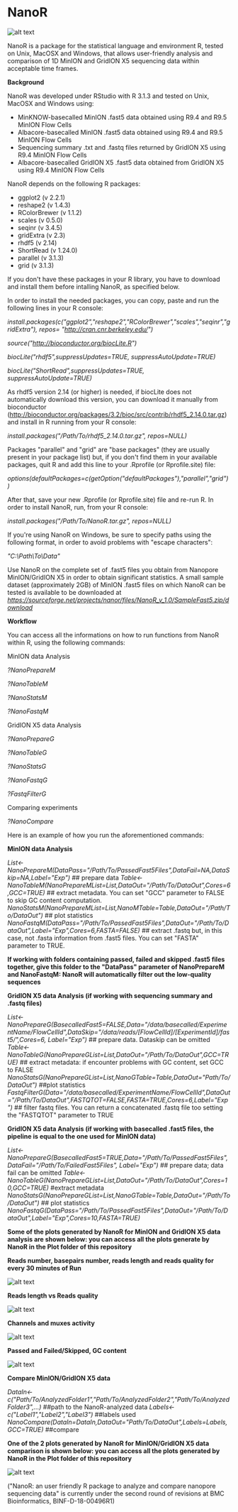 # NanoR

![alt text](NanoR.png)

NanoR is a package for the statistical language and environment R, tested on Unix, MacOSX and Windows, that allows user-friendly analysis and comparison of 1D MinION and GridION X5 sequencing data within acceptable time frames.

**Background**

NanoR was developed under RStudio with R 3.1.3 and tested on Unix, MacOSX and Windows using:

- MinKNOW-basecalled MinION .fast5 data obtained using R9.4 and R9.5 MinION Flow Cells
- Albacore-basecalled MinION .fast5 data obtained using R9.4 and R9.5 MinION Flow Cells
- Sequencing summary .txt and .fastq files returned by GridION X5 using R9.4 MinION Flow Cells
- Albacore-basecalled GridION X5 .fast5 data obtained from GridION X5 using R9.4 MinION Flow Cells

NanoR depends on the following R packages:

- ggplot2 (v 2.2.1)
- reshape2 (v 1.4.3)
- RColorBrewer (v 1.1.2)
- scales (v 0.5.0)
- seqinr (v 3.4.5)
- gridExtra (v 2.3)
- rhdf5 (v 2.14)
- ShortRead (v 1.24.0)
- parallel (v 3.1.3)
- grid (v 3.1.3)

If you don't have these packages in your R library, you have to download and install them before intalling NanoR, as specified below.


In order to install the needed packages, you can copy, paste and run the following lines in your R console:

 _install.packages(c("ggplot2","reshape2","RColorBrewer","scales","seqinr","gridExtra"), repos= "http://cran.cnr.berkeley.edu/")_
 
_source("http://bioconductor.org/biocLite.R")_

_biocLite("rhdf5",suppressUpdates=TRUE, suppressAutoUpdate=TRUE)_

_biocLite("ShortRead",suppressUpdates=TRUE, suppressAutoUpdate=TRUE)_

As rhdf5 version 2.14 (or higher) is needed, if biocLite does not automatically download this version, you can download it manually from bioconductor (http://bioconductor.org/packages/3.2/bioc/src/contrib/rhdf5_2.14.0.tar.gz) and install in R running from your R console:

_install.packages("/Path/To/rhdf5_2.14.0.tar.gz", repos=NULL)_

Packages "parallel" and "grid" are "base packages" (they are usually present in your package list) but, if you don't find them in your available packages, quit R and add this line to your .Rprofile (or Rprofile.site) file:

_options(defaultPackages=c(getOption("defaultPackages"),"parallel","grid"))_

After that, save your new .Rprofile (or Rprofile.site) file and re-run R.
In order to install NanoR, run, from your R console:

_install.packages("/Path/To/NanoR.tar.gz", repos=NULL)_

If you're using NanoR on Windows, be sure to specify paths using the following format, in order to avoid problems with "escape characters":

_"C:\\Path\\To\\Data"_

Use NanoR on the complete set of .fast5 files you obtain from Nanopore MinION/GridION X5 in order to obtain significant statistics. A small sample dataset (approximately 2GB) of MinION .fast5 files on which NanoR can be tested is available to be downloaded at _https://sourceforge.net/projects/nanor/files/NanoR_v_1.0/SampleFast5.zip/download_


**Workflow**

You can access all the informations on how to run functions from NanoR within R, using the following commands:

MinION data Analysis

_?NanoPrepareM_

_?NanoTableM_

_?NanoStatsM_

_?NanoFastqM_


GridION X5 data Analysis

_?NanoPrepareG_

_?NanoTableG_

_?NanoStatsG_

_?NanoFastqG_

_?FastqFilterG_

Comparing experiments

_?NanoCompare_

Here is an example of how you run the aforementioned commands:

**MinION data Analysis**

_List<-NanoPrepareM(DataPass="/Path/To/PassedFast5Files",DataFail=NA,DataSkip=NA,Label="Exp")_ ## prepare data
_Table<-NanoTableM(NanoPrepareMList=List,DataOut="/Path/To/DataOut",Cores=6,GCC=TRUE)_ ## extract metadata. You can set "GCC" parameter to FALSE to skip GC content computation.
_NanoStatsM(NanoPrepareMList=List,NanoMTable=Table,DataOut="/Path/To/DataOut")_ ## plot statistics
_NanoFastqM(DataPass="/Path/To/PassedFast5Files",DataOut="/Path/To/DataOut",Label="Exp",Cores=6,FASTA=FALSE)_ ## extract .fastq but, in this case, not .fasta information from .fast5 files. You can set "FASTA" parameter to TRUE.

**If working with folders containing passed, failed and skipped .fast5 files together, give this folder to the "DataPass" parameter of NanoPrepareM and NanoFastqM: NanoR will automatically filter out the low-quality sequences**

**GridION X5 data Analysis (if working with sequencing summary and .fastq files)**

_List<-NanoPrepareG(BasecalledFast5=FALSE,Data="/data/basecalled/ExperimentName/FlowCellId",DataSkip="/data/reads/[FlowCellId]/[ExperimentId]/fast5/",Cores=6, Label="Exp")_ ## prepare data. Dataskip can be omitted
_Table<-NanoTableG(NanoPrepareGList=List,DataOut="/Path/To/DataOut",GCC=TRUE)_ ## extract metadata: if encounter problems with GC content, set GCC to FALSE
_NanoStatsG(NanoPrepareGList=List,NanoGTable=Table,DataOut="Path/To/DataOut")_ ##plot statistics
_FastqFilterG(Data="/data/basecalled/ExperimentName/FlowCellId",DataOut="/Path/To/DataOut",FASTQTOT=FALSE,FASTA=TRUE,Cores=6,Label="Exp")_ ## filter fastq files. You can return a concatenated .fastq file too setting the "FASTQTOT" parameter to TRUE

**GridION X5 data Analysis (if working with basecalled .fast5 files, the pipeline is equal to the one used for MinION data)**

_List<-NanoPrepareG(BasecalledFast5=TRUE,Data="/Path/To/PassedFast5Files",DataFail="/Path/To/FailedFast5Files", Label="Exp")_ ## prepare data; data fail can be omitted
_Table<-NanoTableG(NanoPrepareGList=List,DataOut="/Path/To/DataOut",Cores=10,GCC=TRUE)_ #extract metadata
_NanoStatsG(NanoPrepareGList=List,NanoGTable=Table,DataOut="/Path/To/DataOut")_ ## plot statistics
_NanoFastqG(DataPass="/Path/To/PassedFast5Files",DataOut="/Path/To/DataOut",Label="Exp",Cores=10,FASTA=TRUE)_
 

**Some of the plots generated by NanoR for MinION and GridION X5 data analysis are shown below: you can access all the plots generate by NanoR in the Plot folder of this repository**

**Reads number, basepairs number, reads length and reads quality for every 30 minutes of Run**

![alt text](Plots/RBLQ.png)

**Reads length vs Reads quality**

![alt text](Plots/LvsQ.png)

**Channels and muxes activity**

![alt text](Plots/Activity.png)

**Passed and Failed/Skipped, GC content**

![alt text](Plots/PFGC.png)


**Compare MinION/GridION X5 data**

_DataIn<-c("Path/To/AnalyzedFolder1","Path/To/AnalyzedFolder2","Path/To/AnalyzedFolder3",...)_ ##path to the NanoR-analyzed data
_Labels<-c("Label1","Label2","Label3")_ ##labels used
_NanoCompare(DataIn=DataIn,DataOut="Path/To/DataOut",Labels=Labels,GCC=TRUE)_ ##compare

**One of the 2 plots generated by NanoR for MinION/GridION X5 data comparison is shown below: you can access all the plots generated by NanoR in the Plot folder of this repository**

![alt text](Plots/Violins.png)


("NanoR: an user friendly R package to analyze and compare nanopore sequencing data" is currently under the second round of revisions at BMC Bioinformatics, BINF-D-18-00496R1)
